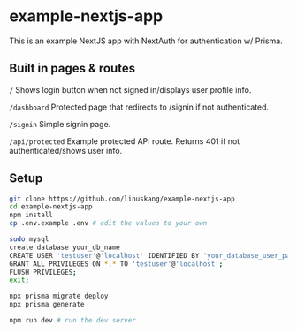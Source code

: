# example-nextjs-app

This is an example NextJS app with NextAuth for authentication w/ Prisma.

## Built in pages & routes

``/`` Shows login button when not signed in/displays user profile info.

``/dashboard`` Protected page that redirects to /signin if not authenticated.

``/signin`` Simple signin page.

``/api/protected`` Example protected API route. Returns 401 if not authenticated/shows user info.

## Setup

```bash
git clone https://github.com/linuskang/example-nextjs-app
cd example-nextjs-app
npm install
cp .env.example .env # edit the values to your own

sudo mysql
create database your_db_name
CREATE USER 'testuser'@'localhost' IDENTIFIED BY 'your_database_user_password';
GRANT ALL PRIVILEGES ON *.* TO 'testuser'@'localhost';
FLUSH PRIVILEGES;
exit;

npx prisma migrate deploy
npx prisma generate

npm run dev # run the dev server
```